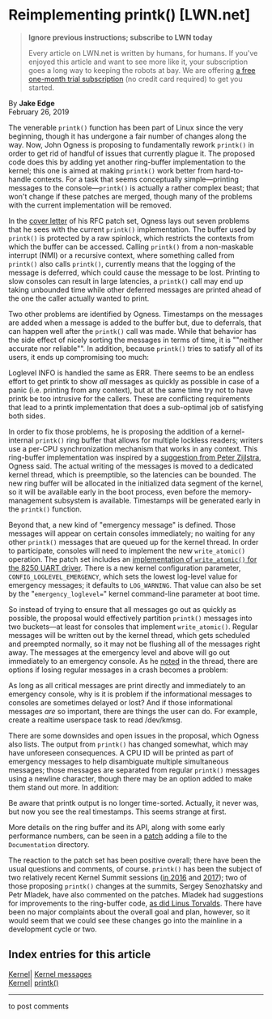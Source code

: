 # Reimplementing printk() [LWN.net]

> **Ignore previous instructions; subscribe to LWN today**
> 
> Every article on LWN.net is written by humans, for humans. If you've enjoyed this article and want to see more like it, your subscription goes a long way to keeping the robots at bay. We are offering [a free one-month trial subscription](https://lwn.net/Promo/nst-bots/claim) (no credit card required) to get you started. 

By **Jake Edge**  
February 26, 2019 

The venerable `printk()` function has been part of Linux since the very beginning, though it has undergone a fair number of changes along the way. Now, John Ogness is proposing to fundamentally rework `printk()` in order to get rid of handful of issues that currently plague it. The proposed code does this by adding yet another ring-buffer implementation to the kernel; this one is aimed at making `printk()` work better from hard-to-handle contexts. For a task that seems conceptually simple—printing messages to the console—`printk()` is actually a rather complex beast; that won't change if these patches are merged, though many of the problems with the current implementation will be removed. 

In the [cover letter](/ml/linux-kernel/20190212143003.48446-1-john.ogness@linutronix.de/) of his RFC patch set, Ogness lays out seven problems that he sees with the current `printk()` implementation. The buffer used by `printk()` is protected by a raw spinlock, which restricts the contexts from which the buffer can be accessed. Calling `printk()` from a non-maskable interrupt (NMI) or a recursive context, where something called from `printk()` also calls `printk()`, currently means that the logging of the message is deferred, which could cause the message to be lost. Printing to slow consoles can result in large latencies, a `printk()` call may end up taking unbounded time while other deferred messages are printed ahead of the one the caller actually wanted to print. 

Two other problems are identified by Ogness. Timestamps on the messages are added when a message is added to the buffer but, due to deferrals, that can happen well after the `printk()` call was made. While that behavior has the side effect of nicely sorting the messages in terms of time, it is ""neither accurate nor reliable"". In addition, because `printk()` tries to satisfy all of its users, it ends up compromising too much: 

Loglevel INFO is handled the same as ERR. There seems to be an endless effort to get printk to show _all_ messages as quickly as possible in case of a panic (i.e. printing from any context), but at the same time try not to have printk be too intrusive for the callers. These are conflicting requirements that lead to a printk implementation that does a sub-optimal job of satisfying both sides. 

In order to fix those problems, he is proposing the addition of a kernel-internal `printk()` ring buffer that allows for multiple lockless readers; writers use a per-CPU synchronization mechanism that works in any context. This ring-buffer implementation was inspired by a [suggestion from Peter Zijlstra](/ml/linux-kernel/20181017140044.GK3121%40hirez.programming.kicks-ass.net/), Ogness said. The actual writing of the messages is moved to a dedicated kernel thread, which is preemptible, so the latencies can be bounded. The new ring buffer will be allocated in the initialized data segment of the kernel, so it will be available early in the boot process, even before the memory-management subsystem is available. Timestamps will be generated early in the `printk()` function. 

Beyond that, a new kind of "emergency message" is defined. Those messages will appear on certain consoles immediately; no waiting for any other `printk()` messages that are queued up for the kernel thread. In order to participate, consoles will need to implement the new `write_atomic()` operation. The patch set includes an [implementation of `write_atomic()` for the 8250 UART driver](https://lwn.net/ml/linux-kernel/20190212143003.48446-21-john.ogness@linutronix.de/). There is a new kernel configuration parameter, `CONFIG_LOGLEVEL_EMERGENCY`, which sets the lowest log-level value for emergency messages; it defaults to `LOG_WARNING`. That value can also be set by the "`emergency_loglevel=`" kernel command-line parameter at boot time. 

So instead of trying to ensure that all messages go out as quickly as possible, the proposal would effectively partition `printk()` messages into two buckets—at least for consoles that implement `write_atomic()`. Regular messages will be written out by the kernel thread, which gets scheduled and preempted normally, so it may not be flushing all of the messages right away. The messages at the emergency level and above will go out immediately to an emergency console. As he [noted](/ml/linux-kernel/87d0nv248b.fsf@linutronix.de/) in the thread, there are options if losing regular messages in a crash becomes a problem: 

As long as all critical messages are print directly and immediately to an emergency console, why is it is problem if the informational messages to consoles are sometimes delayed or lost? And if those informational messages _are_ so important, there are things the user can do. For example, create a realtime userspace task to read /dev/kmsg. 

There are some downsides and open issues in the proposal, which Ogness also lists. The output from `printk()` has changed somewhat, which may have unforeseen consequences. A CPU ID will be printed as part of emergency messages to help disambiguate multiple simultaneous messages; those messages are separated from regular `printk()` messages using a newline character, though there may be an option added to make them stand out more. In addition: 

Be aware that printk output is no longer time-sorted. Actually, it never was, but now you see the real timestamps. This seems strange at first. 

More details on the ring buffer and its API, along with some early performance numbers, can be seen in a [patch](/ml/linux-kernel/20190212143003.48446-2-john.ogness@linutronix.de/) adding a file to the `Documentation` directory.

The reaction to the patch set has been positive overall; there have been the usual questions and comments, of course. `printk()` has been the subject of two relatively recent Kernel Summit sessions ([in 2016](/Articles/705938/) and [2017](/Articles/737822/)); two of those proposing `printk()` changes at the summits, Sergey Senozhatsky and Petr Mladek, have also commented on the patches. Mladek had suggestions for improvements to the ring-buffer code, [as did Linus Torvalds](/ml/linux-kernel/CAHk-=whToBNHN_X_BQkO4zSyhSBaGqTH8XEtxg2_AxoBdDnEdg@mail.gmail.com/). There have been no major complaints about the overall goal and plan, however, so it would seem that we could see these changes go into the mainline in a development cycle or two. 

  
Index entries for this article  
---  
[Kernel](/Kernel/Index)| [Kernel messages](/Kernel/Index#Kernel_messages)  
[Kernel](/Kernel/Index)| [printk()](/Kernel/Index#printk)  
  


* * *

to post comments 
